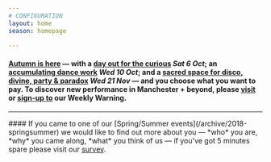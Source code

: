 ```yaml
---
# CONFIGURATION
layout: home
season: homepage

---
```

#### [Autumn is here](/current/2018-autumnwinter) — with a [day out for the curious](/current/2018-emergency) *Sat 6 Oct*; an [accumulating dance work](/current/2018-autumnwinter/instantdissidence) *Wed 10 Oct*; and a [sacred space for disco, divine, party & paradox](/current/2018-autumnwinter/makishi) *Wed 21 Nov* — and you choose what you want to pay. To discover new performance in Manchester + beyond, please <a href="http://wordofwarning.posthaven.com" target="_blank">visit</a> or <a href="http://eepurl.com/i_Odb" target="_blank">sign-up to</a> our Weekly Warning.          
<hr>               
#### If you came to one of our [Spring/Summer events](/archive/2018-springsummer) we would like to find out more about you — *who* you are, *why* you came along, *what* you think of us — if you've got 5 minutes spare please visit our <a href="http://research.audiencesurveys.org/s.asp?k=152950990710" target="_blank">survey</a>.
